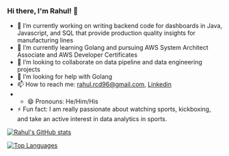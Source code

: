 ### Hi there, I'm Rahul! 👋

<!--
**rickrollrumble/rickrollrumble** is a ✨ _special_ ✨ repository because its `README.md` (this file) appears on your GitHub profile.

Here are some ideas to get you started:
-->
- 🔭 I’m currently working on writing backend code for dashboards in Java, Javascript, and SQL that provide production quality insights for manufacturing lines
- 🌱 I’m currently learning Golang and pursuing AWS System Architect Associate and AWS Developer Certificates
- 👯 I’m looking to collaborate on data pipeline and data engineering projects
- 🤔 I’m looking for help with Golang
- 📫 How to reach me: [rahul.rcd96@gmail.com](mailto:rahul.rcd96@gmail.com), [Linkedin](linkedin.com/in/rahulrmchndrn)
- - 😄 Pronouns: He/Him/His
- ⚡ Fun fact: I am really passionate about watching sports, kickboxing, and take an active interest in data analytics in sports.


[![Rahul's GitHub stats](https://github-readme-stats.vercel.app/api?username=rickrollrumble&theme=dark&show_icons=true)](https://github.com/anuraghazra/github-readme-stats)

[![Top Languages](https://github-readme-stats.vercel.app/api/top-langs/?username=rickrollrumble&theme=dark&show_icons=true)](https://github.com/anuraghazra/github-readme-stats)

